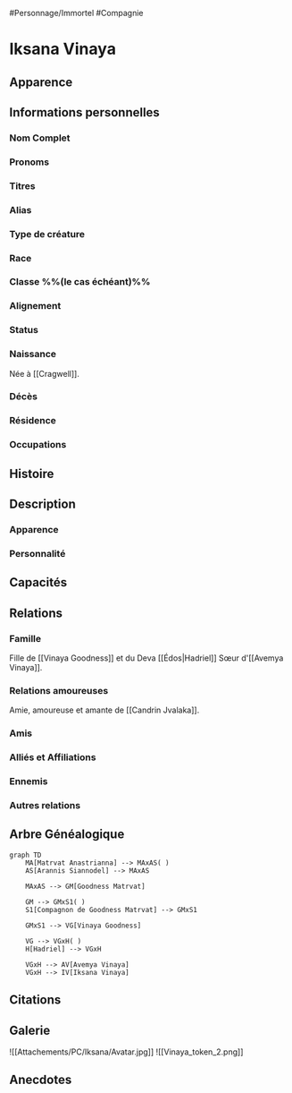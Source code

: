 #Personnage/Immortel
#Compagnie

# Iksana Vinaya

## Apparence

## Informations personnelles
### Nom Complet
### Pronoms
### Titres
### Alias
### Type de créature
### Race
### Classe %%(le cas échéant)%%
### Alignement
### Status
### Naissance
Née à [[Cragwell]].

### Décès
### Résidence
### Occupations

## Histoire

## Description
### Apparence

### Personnalité

## Capacités

## Relations
### Famille
Fille de [[Vinaya Goodness]] et du Deva [[Édos|Hadriel]]
Sœur d'[[Avemya Vinaya]].
### Relations amoureuses
Amie, amoureuse et amante de [[Candrin Jvalaka]].
### Amis
### Alliés et Affiliations
### Ennemis
### Autres relations

## Arbre Généalogique
```mermaid
graph TD
    MA[Matrvat Anastrianna] --> MAxAS( )
    AS[Arannis Siannodel] --> MAxAS

    MAxAS --> GM[Goodness Matrvat]

	GM --> GMxS1( )
    S1[Compagnon de Goodness Matrvat] --> GMxS1
    
    GMxS1 --> VG[Vinaya Goodness]

	VG --> VGxH( )
    H[Hadriel] --> VGxH

	VGxH --> AV[Avemya Vinaya]
	VGxH --> IV[Iksana Vinaya]
```

## Citations

## Galerie
![[Attachements/PC/Iksana/Avatar.jpg]]
![[Vinaya_token_2.png]]

## Anecdotes
